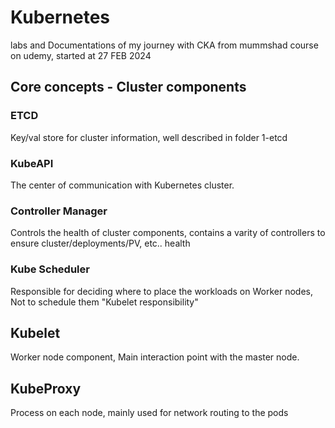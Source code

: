 # Kubernetes
labs and Documentations of my journey with CKA from mummshad course on udemy, started at 27 FEB 2024

## Core concepts - Cluster components

### ETCD
Key/val store for cluster information, well described in folder 1-etcd

### KubeAPI
The center of communication with Kubernetes cluster.

### Controller Manager
Controls the health of cluster components, contains a varity of controllers to ensure cluster/deployments/PV, etc.. health

### Kube Scheduler
Responsible for deciding where to place the workloads on Worker nodes, Not to schedule them "Kubelet responsibility" 

## Kubelet
Worker node component, Main interaction point with the master node.

## KubeProxy
Process on each node, mainly used for network routing to the pods